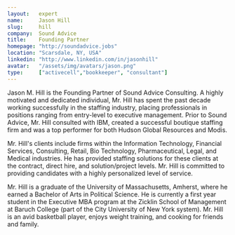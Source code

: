 ```yaml
---
layout:   expert
name:     Jason Hill
slug:     hill
company:  Sound Advice
title:    Founding Partner
homepage: "http://soundadvice.jobs"
location: "Scarsdale, NY, USA"
linkedin: "http://www.linkedin.com/in/jasonhill"
avatar:   "/assets/img/avatars/jason.png"
type:     ["activecell","bookkeeper", "consultant"]
---
```


Jason M. Hill is the Founding Partner of Sound Advice Consulting. A highly motivated and dedicated individual, Mr. Hill has spent the past decade working successfully in the staffing industry, placing professionals in positions ranging from entry-level to executive management. Prior to Sound Advice, Mr. Hill consulted with IBM, created a successful boutique staffing firm and was a top performer for both Hudson Global Resources and Modis.

Mr. Hill's clients include firms within the Information Technology, Financial Services, Consulting, Retail, Bio Technology, Pharmaceutical, Legal, and Medical industries. He has provided staffing solutions for these clients at the contract, direct hire, and solution/project levels. Mr. Hill is committed to providing candidates with a highly personalized level of service.

Mr. Hill is a graduate of the University of Massachusetts, Amherst, where he earned a Bachelor of Arts in Political Science. He is currently a first year student in the Executive MBA program at the Zicklin School of Management at Baruch College (part of the City University of New York system). Mr. Hill is an avid basketball player, enjoys weight training, and cooking for friends and family.
